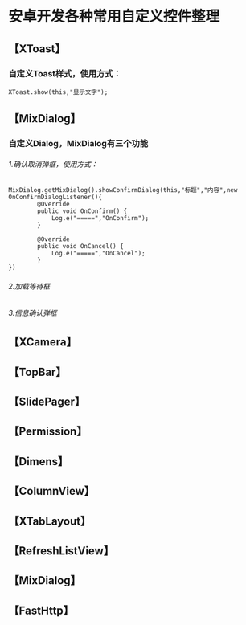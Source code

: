 # 安卓开发各种常用自定义控件整理

【XToast】
--
### 自定义Toast样式，使用方式：
```
XToast.show(this,"显示文字");
```
【MixDialog】
----
### 自定义Dialog，MixDialog有三个功能
###### 1.确认取消弹框，使用方式：
```
MixDialog.getMixDialog().showConfirmDialog(this,"标题","内容",new OnConfirmDialogListener(){
		@Override
        public void OnConfirm() {
            Log.e("=====","OnConfirm");
        }

        @Override
        public void OnCancel() {
            Log.e("=====","OnCancel");
        }
})
```
###### 2.加载等待框
###### 3.信息确认弹框


【XCamera】
-
【TopBar】
-
【SlidePager】
-
【Permission】
-
【Dimens】
-
【ColumnView】
-
【XTabLayout】
-
【RefreshListView】
-
【MixDialog】
-
【FastHttp】
-